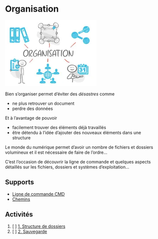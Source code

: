 # Organisation

![organisation.png](organisation.png)

Bien s’organiser permet d’éviter des *désastres* comme 

- ne plus retrouver un document
- perdre des données

Et à l’avantage de pouvoir

- facilement trouver des éléments déjà travaillés
- être détendu à l’idée d’ajouter des nouveaux éléments dans une structure

Le monde du numérique permet d’avoir un nombre de fichiers et dossiers volumineux et
il est nécessaire de faire de l’ordre...

C’est l’occasion de découvrir la ligne de commande et quelques aspects détaillés
sur les fichiers, dossiers et systèmes d’exploitation...

## Supports
- [Ligne de commande CMD](../supports/cmd.md)
- [Chemins](../supports/path.md)

## Activités
1. [ ] [1. Structure de dossiers](../activites/cmd/README.md)
2. [ ] [2. Sauvegarde](../activites/sauvegarde/README.md)